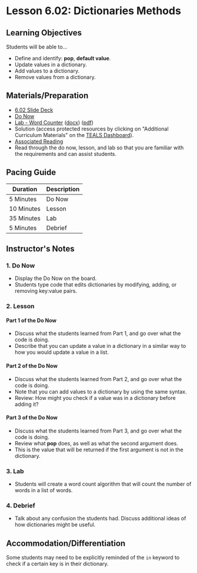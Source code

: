 # Lesson 6.02: Dictionaries Methods

## Learning Objectives

Students will be able to...

* Define and identify: **pop**, **default value**.
* Update values in a dictionary.
* Add values to a dictionary.
* Remove values from a dictionary.

## Materials/Preparation

* [6.02 Slide Deck](https://github.com/Areson/2nd-semester-introduction-to-computer-science/raw/master/units/6_unit/slidedecks/Intro%20Python%206.02%20TEALS.pptx)
* [Do Now][]
* [Lab - Word Counter][] ([docx][]) ([pdf][])
* Solution (access protected resources by clicking on "Additional Curriculum Materials" on the [TEALS Dashboard][]).
* [Associated Reading](https://tealsk12.github.io/2nd-semester-introduction-to-computer-science/readings.md#associatedreadings/6.2)
* Read through the do now, lesson, and lab so that you are familiar with the requirements and can assist students.

## Pacing Guide

| **Duration**   | **Description** |
| ---------- | ----------- |
| 5 Minutes  | Do Now      |
| 10 Minutes | Lesson      |
| 35 Minutes | Lab         |
| 5 Minutes | Debrief     |

## Instructor's Notes

### 1. Do Now

* Display the Do Now on the board.
* Students type code that edits dictionaries by modifying, adding, or removing key:value pairs.

### 2. Lesson

#### Part 1 of the Do Now

* Discuss what the students learned from Part 1, and go over what the code is doing.
* Describe that you can update a value in a dictionary in a similar way to how you would update a value in a list.

#### Part 2 of the Do Now

* Discuss what the students learned from Part 2, and go over what the code is doing.
* Note that you can add values to a dictionary by using the same syntax.
* Review: How might you check if a value was in a dictionary before adding it?

#### Part 3 of the Do Now

* Discuss what the students learned from Part 3, and go over what the code is doing.
* Review what **pop** does, as well as what the second argument does.
* This is the value that will be returned if the first argument is not in the dictionary.

### 3. Lab

* Students will create a word count algorithm that will count the number of words in a list of words.

### 4. Debrief

* Talk about any confusion the students had. Discuss additional ideas of how dictionaries might be useful.

## Accommodation/Differentiation

Some students may need to be explicitly reminded of the `in` keyword to check if a certain key is in their dictionary.

[Do Now]: do_now.md
[Lab - Word Counter]: lab.md
[TEALS Dashboard]:http:/www.tealsk12.org/dashboard
[pdf]: https://github.com/Areson/2nd-semester-introduction-to-computer-science/raw/master/units/6_unit/02_lesson/lab.pdf
[docx]: https://github.com/Areson/2nd-semester-introduction-to-computer-science/raw/master/units/6_unit/02_lesson/lab.docx
